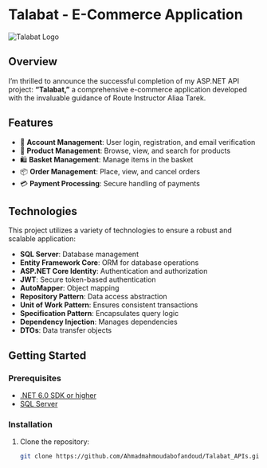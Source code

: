 # Talabat - E-Commerce Application

![Talabat Logo](path/to/logo.png) <!-- Optional: Add a logo for your project -->

## Overview

I’m thrilled to announce the successful completion of my ASP.NET API project: **“Talabat,”** a comprehensive e-commerce application developed with the invaluable guidance of Route Instructor Aliaa Tarek. 

## Features

- 🔐 **Account Management**: User login, registration, and email verification
- 🛒 **Product Management**: Browse, view, and search for products
- 🛍️ **Basket Management**: Manage items in the basket
- 📦 **Order Management**: Place, view, and cancel orders
- 💳 **Payment Processing**: Secure handling of payments

## Technologies

This project utilizes a variety of technologies to ensure a robust and scalable application:

- **SQL Server**: Database management
- **Entity Framework Core**: ORM for database operations
- **ASP.NET Core Identity**: Authentication and authorization
- **JWT**: Secure token-based authentication
- **AutoMapper**: Object mapping
- **Repository Pattern**: Data access abstraction
- **Unit of Work Pattern**: Ensures consistent transactions
- **Specification Pattern**: Encapsulates query logic
- **Dependency Injection**: Manages dependencies
- **DTOs**: Data transfer objects

## Getting Started

### Prerequisites

- [.NET 6.0 SDK or higher](https://dotnet.microsoft.com/download)
- [SQL Server](https://www.microsoft.com/en-us/sql-server/sql-server-downloads)

### Installation

1. Clone the repository:
   ```bash
   git clone https://github.com/Ahmadmahmoudabofandoud/Talabat_APIs.git
